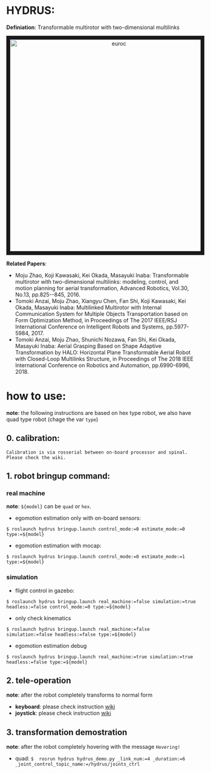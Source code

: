 # HYDRUS: 

**Definiation**: Transformable multirotor with two-dimensional multilinks

<p align="center">
<a href="https://www.youtube.com/embed/o_jsDUk0oFo" target="_blank"><img src="http://img.youtube.com/vi/o_jsDUk0oFo/0.jpg" alt="euroc" width="560 height="315" border="10" /></a>
</p>

**Related Papers**: 
- Moju Zhao, Koji Kawasaki, Kei Okada, Masayuki Inaba:
Transformable multirotor with two-dimensional multilinks: modeling, control, and motion planning for aerial transformation,
Advanced Robotics, Vol.30, No.13, pp.825--845, 2016.
- Tomoki Anzai, Moju Zhao, Xiangyu Chen, Fan Shi, Koji Kawasaki, Kei Okada, Masayuki Inaba:
Multilinked Multirotor with Internal Communication System for Multiple Objects Transportation based on Form Optimization Method,
in Proceedings of The 2017 IEEE/RSJ International Conference on Intelligent Robots and Systems, pp.5977-5984, 2017.
- Tomoki Anzai, Moju Zhao, Shunichi Nozawa, Fan Shi, Kei Okada, Masayuki Inaba:
Aerial Grasping Based on Shape Adaptive Transformation by HALO: Horizontal Plane Transformable Aerial Robot with Closed-Loop Multilinks Structure,
in Proceedings of The 2018 IEEE International Conference on Robotics and Automation, pp.6990-6996, 2018.

# how to use:

**note**: the following instructions are based on hex type robot, we also have quad type robot (chage the var ```type```)

## 0. calibration: 
    Calibration is via rosserial between on-board processor and spinal. Please check the wiki.
## 1. robot bringup command:

### real machine
**note**: `${model}` can be `quad` or `hex`. 
-  egomotion estimation only with on-board sensors:
```
$ roslaunch hydrus bringup.launch control_mode:=0 estimate_mode:=0 type:=${model}
```
-  egomotion estimation with mocap:
```
$ roslaunch hydrus bringup.launch control_mode:=0 estimate_mode:=1 type:=${model}
```

### simulation
-  flight control in gazebo:
```
$ roslaunch hydrus bringup.launch real_machine:=false simulation:=true headless:=false control_mode:=0 type:=${model}
```
- only check kinematics
```
$ roslaunch hydrus bringup.launch real_machine:=false simulation:=false headless:=false type:=${model}
```
- egomotion estimation debug
```
$ roslaunch hydrus bringup.launch real_machine:=true simulation:=true headless:=false type:=${model}
```

## 2. tele-operation
   **note**: after the robot completely transforms to normal form

   - **keyboard**: please check instruction [wiki](https://github.com/tongtybj/aerial_robot/wiki/keyboard_operation)
   - **joystick**: please check instruction [wiki](https://github.com/tongtybj/aerial_robot/wiki/joystick_operation)
   
## 3. transformation demostration
   **note**: after the robot completely hovering with the message `Hovering!`
   
   - quad:  ``` $  rosrun hydrus hydrus_demo.py _link_num:=4 _duration:=6 _joint_control_topic_name:=/hydrus/joints_ctrl ```
